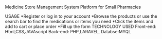 Medicine Store Management System Platform for Small Pharmacies

USAGE
*Register or log in to your account
*Browse the products or use the search bar to find the medications or items you need
*Click the items and add to cart or place order
*Fill up the form
TECHNOLOGY USED
Front-end: Html,CSS,JAVAscript
Back-end: PHP,LARAVEL,
Databse:MYQL




